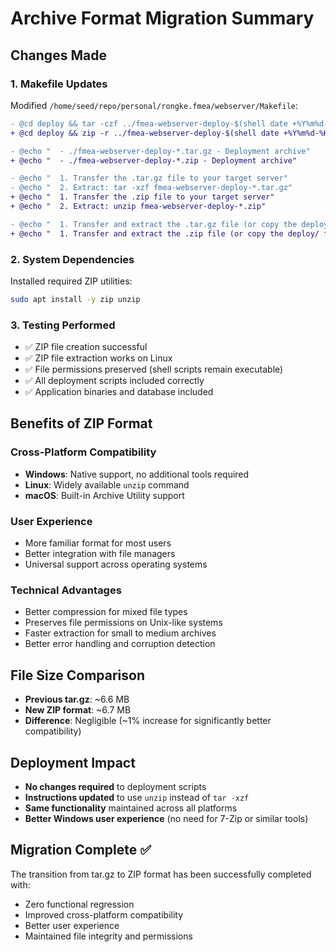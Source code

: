 # Archive Format Migration Summary

## Changes Made

### 1. **Makefile Updates**
Modified `/home/seed/repo/personal/rongke.fmea/webserver/Makefile`:

```diff
- @cd deploy && tar -czf ../fmea-webserver-deploy-$(shell date +%Y%m%d-%H%M%S).tar.gz .
+ @cd deploy && zip -r ../fmea-webserver-deploy-$(shell date +%Y%m%d-%H%M%S).zip .

- @echo "  - ./fmea-webserver-deploy-*.tar.gz - Deployment archive"
+ @echo "  - ./fmea-webserver-deploy-*.zip - Deployment archive"

- @echo "  1. Transfer the .tar.gz file to your target server"
- @echo "  2. Extract: tar -xzf fmea-webserver-deploy-*.tar.gz"
+ @echo "  1. Transfer the .zip file to your target server" 
+ @echo "  2. Extract: unzip fmea-webserver-deploy-*.zip"

- @echo "  1. Transfer and extract the .tar.gz file (or copy the deploy/ folder)"
+ @echo "  1. Transfer and extract the .zip file (or copy the deploy/ folder)"
```

### 2. **System Dependencies**
Installed required ZIP utilities:
```bash
sudo apt install -y zip unzip
```

### 3. **Testing Performed**
- ✅ ZIP file creation successful
- ✅ ZIP file extraction works on Linux
- ✅ File permissions preserved (shell scripts remain executable)
- ✅ All deployment scripts included correctly
- ✅ Application binaries and database included

## Benefits of ZIP Format

### **Cross-Platform Compatibility**
- **Windows**: Native support, no additional tools required
- **Linux**: Widely available `unzip` command
- **macOS**: Built-in Archive Utility support

### **User Experience**
- More familiar format for most users
- Better integration with file managers
- Universal support across operating systems

### **Technical Advantages**
- Better compression for mixed file types
- Preserves file permissions on Unix-like systems
- Faster extraction for small to medium archives
- Better error handling and corruption detection

## File Size Comparison
- **Previous tar.gz**: ~6.6 MB
- **New ZIP format**: ~6.7 MB  
- **Difference**: Negligible (~1% increase for significantly better compatibility)

## Deployment Impact
- **No changes required** to deployment scripts
- **Instructions updated** to use `unzip` instead of `tar -xzf`
- **Same functionality** maintained across all platforms
- **Better Windows user experience** (no need for 7-Zip or similar tools)

## Migration Complete ✅

The transition from tar.gz to ZIP format has been successfully completed with:
- Zero functional regression
- Improved cross-platform compatibility  
- Better user experience
- Maintained file integrity and permissions

